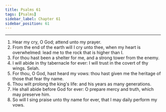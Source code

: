 ```yaml
---
title: Psalms 61
tags: [Psalms]
sidebar_label: Chapter 61
sidebar_position: 61
---
```


---
1. Hear my cry, O God; attend unto my prayer.
2. From the end of the earth will I cry unto thee, when my heart is overwhelmed: lead me to the rock that is higher than I.
3. For thou hast been a shelter for me, and a strong tower from the enemy.
4. I will abide in thy tabernacle for ever: I will trust in the covert of thy wings. Selah.
5. For thou, O God, hast heard my vows: thou hast given me the heritage of those that fear thy name.
6. Thou wilt prolong the king's life: and his years as many generations.
7. He shall abide before God for ever: O prepare mercy and truth, which may preserve him.
8. So will I sing praise unto thy name for ever, that I may daily perform my vows.